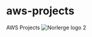 # aws-projects
AWS Projects
![Norlerge logo 2 ](https://github.com/adeosinaike/aws-projects/assets/127550619/2cfd7e26-63ce-453a-8bf8-039e4e3b2b59)
